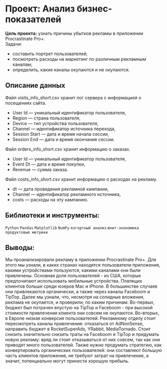 # Проект: Анализ бизнес-показателей
**Цель проекта:** узнать причины убытков рекламы в приложении Procrastinate Pro+.  
Задачи: 
- составить портрет пользователей;
- посмотреть расходы на маркетинг по различным рекламным каналам;
- определить, какие каналы окупаются и не окупаются.

## Описание данных
Файл visits_info_short.csv хранит лог сервера с информацией о посещениях сайта.
- User Id — уникальный идентификатор пользователя,
- Region — страна пользователя,
- Device — тип устройства пользователя,
- Channel — идентификатор источника перехода,
- Session Start — дата и время начала сессии,
- Session End — дата и время окончания сессии.

Файл orders_info_short.csv хранит информацию о заказах.
- User Id — уникальный идентификатор пользователя,
- Event Dt — дата и время покупки,
- Revenue — сумма заказа.

Файл costs_info_short.csv хранит информацию о расходах на рекламу.
- dt — дата проведения рекламной кампании,
- Channel — идентификатор рекламного источника,
- costs — расходы на эту кампанию.

## Библиотеки и инструменты:
`Python` `Pandas` `Matplotlib` `NumPy` `когортный анализ` `юнит-экономика` `продуктовые метрики`

## Выводы:
Мы проанализировали рекламу в приложении Procrastinate Pro+. Для этого мы узнали, в каких странах находятся пользователи приложения, какими устройствами пользуются, какими каналами они были привлечены. Основная доля пользователей - из США, которые предпочитают использовать мобильные устройства. Платящих клиентов больше среди юзеров Mac и iPhone. В большинстве случаев они привлекаются органически, а также через каналы Faceboom и TipTop.
Далее мы узнали, что, несмотря на солидные вложения, реклама не окупается, и проверили, по каким причинам. Во-первых, бюджет был потрачен впустую на TipTop и Faceboom - при высокой стоимости привлечения клиента они совсем не окупаются. Во-вторых, в Европе низкая конверсия пользователей.
Рекламному отделу стоит пересмотреть каналы привлечения: отказаться от AdNonSense, направить бюджет в RocketSuperAds, YRabbit, MediaTornado. Стоит снизить значительно снизить траты на Faceboom и TipTop и придумать новую рекламу: вряд ли стоит отказываться от них совсем, так как они приводят много пользователей. Также нужно продумать стратегию, как конвертировать органических пользователей: они составляют большую часть клиентов приложения, не требуют затрат на привлечение, а значит, потенциально могут принести хорошую прибыль.
